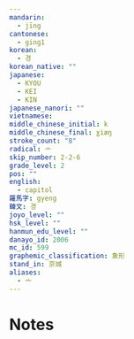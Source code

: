 ```yaml
---
mandarin:
  - jīng
cantonese:
  - ging1
korean:
  - 경
korean_native: ""
japanese:
  - KYOU
  - KEI
  - KIN
japanese_nanori: ""
vietnamese:
middle_chinese_initial: k
middle_chinese_final: ɣiæŋ
stroke_count: "8"
radical: 亠
skip_number: 2-2-6
grade_level: 2
pos: ""
english:
  - capitol
羅馬字: gyeng
韓文: 경
joyo_level: ""
hsk_level: ""
hanmun_edu_level: ""
danayo_id: 2006
mc_id: 599
graphemic_classification: 象形
stand_in: 京城
aliases:
  - 亠
---
```


# Notes
